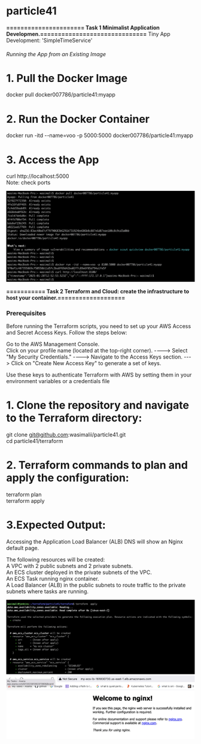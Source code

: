 

# particle41
**====================== Task 1 Minimalist Application Developmen.==============================** 
Tiny App Development: 'SimpleTimeService'

###### Running the App from an Existing Image
# 1. Pull the Docker Image
docker pull docker007786/particle41:myapp

# 2. Run the Docker Container
docker run -itd --name=voo -p 5000:5000 docker007786/particle41:myapp

# 3. Access the App
curl http://localhost:5000<br>
Note: check ports 

![Example Image](images/docker.png)





**=========== Task 2 Terraform and Cloud: create the infrastructure to host your container.===================** 

### Prerequisites<br>
Before running the Terraform scripts, you need to set up your AWS Access and Secret Access Keys. Follow the steps below:<br>

Go to the AWS Management Console.<br>
Click on your profile name (located at the top-right corner). ---->  Select "My Security Credentials." ----> Navigate to the Access Keys section. ---> Click on "Create New Access Key" to generate a set of keys.<br>

Use these keys to authenticate Terraform with AWS by setting them in your environment variables or a credentials file<br>

# 1. Clone the repository and navigate to the Terraform directory:
git clone git@github.com:wasimalii/particle41.git<br>
cd particle41/terraform

# 2. Terraform commands to plan and apply the configuration:
terraform plan<br>
terraform apply

# 3.Expected Output: 

Accessing the Application Load Balancer (ALB) DNS will show an Nginx default page.

The following resources will be created:<br>
A VPC with 2 public subnets and 2 private subnets.<br>
An ECS cluster deployed in the private subnets of the VPC.<br>
An ECS Task running nginx container.<br>
A Load Balancer (ALB) in the public subnets to route traffic to the private subnets where tasks are running.

![Example Image](images/terraform1.png)
![Example Image](images/terraform2.png)




